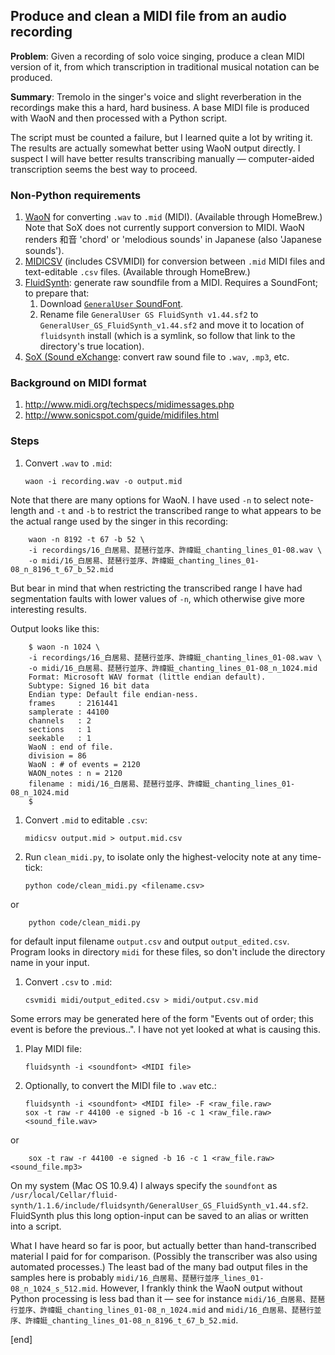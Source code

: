 ## Produce and clean a MIDI file from an audio recording

**Problem**: Given a recording of solo voice singing, produce a clean MIDI version of it, from which transcription in traditional musical notation can be produced.

**Summary**: Tremolo in the singer's voice and slight reverberation in the recordings make this a hard, hard business. A base MIDI file is produced with WaoN and then processed with a Python script. 

The script must be counted a failure, but I learned quite a lot by writing it. The results are actually somewhat better using WaoN output directly. I suspect I will have better results transcribing manually — computer-aided transcription seems the best way to proceed.

### Non-Python requirements

 1. [WaoN](https://github.com/kichiki/WaoN) for converting `.wav` to `.mid` (MIDI). (Available through HomeBrew.) Note that SoX does not currently support conversion to MIDI. WaoN renders 和音 'chord' or 'melodious sounds' in Japanese (also 'Japanese sounds').
 1. [MIDICSV](http://www.fourmilab.ch/webtools/midicsv/) (includes CSVMIDI) for conversion between `.mid` MIDI files and text-editable `.csv` files. (Available through HomeBrew.)
 1. [FluidSynth](https://sourceforge.net/apps/trac/fluidsynth/): generate raw soundfile from a MIDI. Requires a SoundFont; to prepare that:
     1. Download [`GeneralUser` SoundFont](http://www.schristiancollins.com/generaluser.php).
     1. Rename file `GeneralUser GS FluidSynth v1.44.sf2` to `GeneralUser_GS_FluidSynth_v1.44.sf2` and move it to location of `fluidsynth` install (which is a symlink, so follow that link to the directory's true location).
 1. [SoX (Sound eXchange](http://sox.sourceforge.net/): convert raw sound file to `.wav`, `.mp3`, etc.

### Background on MIDI format

 1. http://www.midi.org/techspecs/midimessages.php
 1. http://www.sonicspot.com/guide/midifiles.html

### Steps

 1. Convert `.wav` to `.mid`:

        waon -i recording.wav -o output.mid

   Note that there are many options for WaoN. I have used `-n` to select note-length and `-t` and `-b` to restrict the transcribed range to what appears to be the actual range used by the singer in this recording:

        waon -n 8192 -t 67 -b 52 \
        -i recordings/16_白居易、琵琶行並序、許禕娗_chanting_lines_01-08.wav \
        -o midi/16_白居易、琵琶行並序、許禕娗_chanting_lines_01-08_n_8196_t_67_b_52.mid

   But bear in mind that when restricting the transcribed range I have had segmentation faults with lower values of `-n`, which otherwise give more interesting results.

   Output looks like this:

        $ waon -n 1024 \
        -i recordings/16_白居易、琵琶行並序、許禕娗_chanting_lines_01-08.wav \
        -o midi/16_白居易、琵琶行並序、許禕娗_chanting_lines_01-08_n_1024.mid
        Format: Microsoft WAV format (little endian default).
        Subtype: Signed 16 bit data
        Endian type: Default file endian-ness.
        frames     : 2161441
        samplerate : 44100
        channels   : 2
        sections   : 1
        seekable   : 1
        WaoN : end of file.
        division = 86
        WaoN : # of events = 2120
        WAON_notes : n = 2120
        filename : midi/16_白居易、琵琶行並序、許禕娗_chanting_lines_01-08_n_1024.mid
        $ 

 1. Convert `.mid` to editable `.csv`:

        midicsv output.mid > output.mid.csv

 1. Run `clean_midi.py`, to isolate only the highest-velocity note at any time-tick:

        python code/clean_midi.py <filename.csv>

   or

        python code/clean_midi.py

   for default input filename `output.csv` and output `output_edited.csv`. Program looks in directory `midi` for these files, so don't include the directory name in your input.

 1. Convert `.csv` to `.mid`:
 
        csvmidi midi/output_edited.csv > midi/output.csv.mid

   Some errors may be generated here of the form "Events out of order; this event is before the previous..". I have not yet looked at what is causing this.

 1. Play MIDI file:

        fluidsynth -i <soundfont> <MIDI file>

 1. Optionally, to convert the MIDI file to `.wav` etc.:

        fluidsynth -i <soundfont> <MIDI file> -F <raw_file.raw>
        sox -t raw -r 44100 -e signed -b 16 -c 1 <raw_file.raw> <sound_file.wav>

   or

        sox -t raw -r 44100 -e signed -b 16 -c 1 <raw_file.raw> <sound_file.mp3>

   On my system (Mac OS 10.9.4) I always specify the `soundfont` as `/usr/local/Cellar/fluid-synth/1.1.6/include/fluidsynth/GeneralUser_GS_FluidSynth_v1.44.sf2`. FluidSynth plus this long option-input can be saved to an alias or written into a script.

What I have heard so far is poor, but actually better than hand-transcribed material I paid for for comparison. (Possibly the transcriber was also using automated processes.) The least bad of the many bad output files in the samples here is probably `midi/16_白居易、琵琶行並序_lines_01-08_n_1024_s_512.mid`. However, I frankly think the WaoN output without Python processing is less bad than it — see for instance `midi/16_白居易、琵琶行並序、許禕娗_chanting_lines_01-08_n_1024.mid` and `midi/16_白居易、琵琶行並序、許禕娗_chanting_lines_01-08_n_8196_t_67_b_52.mid`. 

[end]
